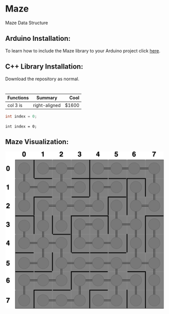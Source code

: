 # Maze
Maze Data Structure

## Arduino Installation:
To learn how to include the Maze library to your Arduino project click [here](https://www.arduino.cc/en/guide/libraries#toc4). 

## C++ Library Installation:
Download the repository as normal.

#

| Functions     | Summary       | Cool  |
| ------------- |:-------------:| -----:|
| col 3 is      | right-aligned | $1600 |

```c++
int index = 0; 
```

`int index = 0;`

## Maze Visualization:
![Alt Text](https://github.com/jimenezjose/Maze/blob/master/.images/Maze-Graph.png)
